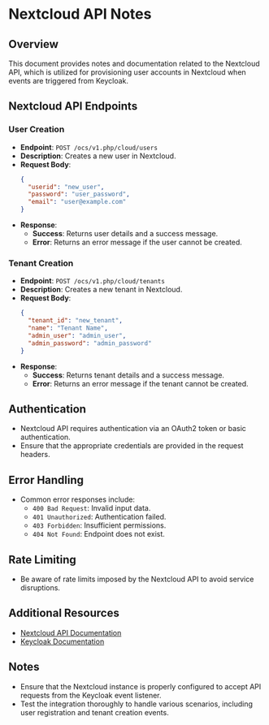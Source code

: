 # Nextcloud API Notes

## Overview
This document provides notes and documentation related to the Nextcloud API, which is utilized for provisioning user accounts in Nextcloud when events are triggered from Keycloak.

## Nextcloud API Endpoints

### User Creation
- **Endpoint**: `POST /ocs/v1.php/cloud/users`
- **Description**: Creates a new user in Nextcloud.
- **Request Body**:
  ```json
  {
    "userid": "new_user",
    "password": "user_password",
    "email": "user@example.com"
  }
  ```
- **Response**:
  - **Success**: Returns user details and a success message.
  - **Error**: Returns an error message if the user cannot be created.

### Tenant Creation
- **Endpoint**: `POST /ocs/v1.php/cloud/tenants`
- **Description**: Creates a new tenant in Nextcloud.
- **Request Body**:
  ```json
  {
    "tenant_id": "new_tenant",
    "name": "Tenant Name",
    "admin_user": "admin_user",
    "admin_password": "admin_password"
  }
  ```
- **Response**:
  - **Success**: Returns tenant details and a success message.
  - **Error**: Returns an error message if the tenant cannot be created.

## Authentication
- Nextcloud API requires authentication via an OAuth2 token or basic authentication.
- Ensure that the appropriate credentials are provided in the request headers.

## Error Handling
- Common error responses include:
  - `400 Bad Request`: Invalid input data.
  - `401 Unauthorized`: Authentication failed.
  - `403 Forbidden`: Insufficient permissions.
  - `404 Not Found`: Endpoint does not exist.

## Rate Limiting
- Be aware of rate limits imposed by the Nextcloud API to avoid service disruptions.

## Additional Resources
- [Nextcloud API Documentation](https://docs.nextcloud.com/server/latest/developer_manual/api/index.html)
- [Keycloak Documentation](https://www.keycloak.org/documentation)

## Notes
- Ensure that the Nextcloud instance is properly configured to accept API requests from the Keycloak event listener.
- Test the integration thoroughly to handle various scenarios, including user registration and tenant creation events.